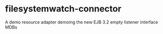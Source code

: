 filesystemwatch-connector
=========================

A demo resource adapter demoing the new EJB 3.2 empty listener interface MDBs
